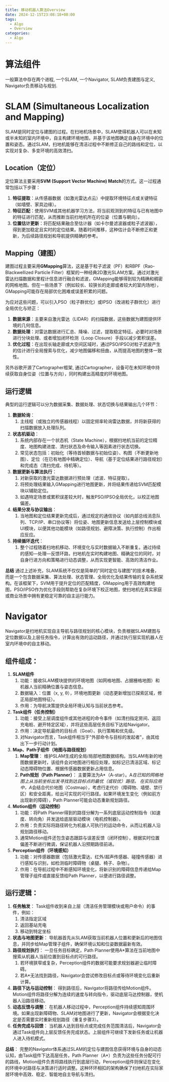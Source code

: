 ```yaml
---
title: 移动机器人算法Overview
date: 2024-12-15T23:08:18+08:00
tags:
  - Algo
  - Overview
categories:
  - Algo
---
```


# 算法组件

一般算法中存在两个进程, 一个SLAM, 一个Navigator, SLAM负责建图与定义, Navigator负责移动与规划.

# **SLAM (Simultaneous Localization and Mapping)**

SLAM是同时定位与建图的过程。在扫地机场景中，SLAM使得机器人可以在未知或半未知的室内环境中，自主构建环境地图，并基于该地图确定自身在环境中的位置和姿态。通过SLAM，扫地机能够在清洁过程中不断修正自己的路线和定位，以实现对复杂、多变环境的高效清扫。

## **Location（定位）**

定位算法主要采用**SVM (Support Vector Machine) Match**的方式。这一过程通常包括以下步骤：

1.  **特征提取**：从传感器数据（如激光雷达点云）中提取环境特征点或关键特征（如墙壁、家具边缘）。
2.  **特征匹配**：使用SVM或其他机器学习方法，将当前观测到的特征与已有地图中的特征进行匹配，从而推断当前扫地机所在的位姿（位置与朝向）。
3.  **位置估计更新**：将匹配结果融合至估计器（如卡尔曼滤波器或粒子滤波器），得到更加稳定且实时的定位结果。随着时间推移，这种估计会不断修正和更新，为后续路径规划和导航提供精确的参考。

## **Mapping（建图）**

建图过程主要采用**GMapping**算法，这是基于粒子滤波（PF）和RBPF（Rao-Blackwellized Particle Filter）框架的一种经典2D激光SLAM方案。通过对激光雷达扫描数据和里程计信息进行融合和滤波，GMapping能够得到较为精确和稠密的网格地图。但在一些场景下（例如较长、较狭长的走廊或者较大的室内场地），GMapping可能存在局部优化困难或误差积累的问题。

为应对这些问题，可以引入PSO（粒子群优化）或IPSO（改进粒子群优化）进行全局优化与矫正：

1.  **数据来源**：主要来自激光雷达（LIDAR）的扫描数据，这些数据为建图提供环境的几何信息。
2.  **数据处理**：对雷达数据进行汇总、降噪、过滤，提取稳定特征。必要时对场景进行分块处理、或者增加闭环检测（Loop Closure）手段以减少累积误差。
3.  **优化过程**：在出现长轴走廊或大空间区域时，通过PSO/IPSO对粒子滤波产生的估计进行全局搜索与优化，减少地图偏移和扭曲，从而提高地图的整体一致性。

另外谷歌开源了Cartographer框架, 通过Cartographer，设备可在未知环境中持续获取自身位姿（位置与方向），同时构建出高精度的环境地图。

## **运行逻辑**

典型的运行逻辑可以分为数据采集、数据处理、状态切换与结果输出几个环节：

1.  **数据轮询**：
    1.  主线程（或独立的传感器线程）以固定频率轮询雷达数据，并将新获得的扫描数据放入处理队列。
2.  **状态机驱动**：
    1.  系统内部存在一个状态机（State Machine），根据扫地机当前的定位精度、地图构建进度、清扫状态及命令输入等因素进行状态切换。
    2.  常见状态包括：初始化（等待首帧数据与初始位姿）、构图（不断更新地图）、定位（在已有地图中精确定位）、导航（基于定位结果进行路径规划）和完成态（清扫完成、待机等）。
3.  **数据更新与算法执行**：
    1.  对新获取的激光雷达数据进行预处理（滤波、特征提取）。
    2.  将预处理结果输入GMapping进行地图更新，并将结果传递给SVM匹配模块以辅助定位。
    3.  如遇特定场景或累积误差较大时，触发PSO/IPSO全局优化，以校正地图偏差。
4.  **结果分发与协议输出**：
    1.  当地图和定位结果更新完成后，通过规定的通信协议（如内部总线消息队列、TCP/IP、串口协议等）将位姿、地图更新信息发送给上层控制模块或UI模块，以便其他功能模块（如路径规划、避障决策、执行控制）作出相应反应。
5.  **持续循环迭代**：
    1.  整个过程随着扫地机移动、环境变化与实时数据输入不断重复。通过持续的感知—处理—反馈环路，扫地机在实时构建地图、精确定位的同时，对自身行进方向和策略进行动态调整，从而实现更智能、高效的清洁作业。

**总结** 通过上述补充，SLAM系统不仅仅是简单的"同时定位与建图"的技术堆叠，而是一个包含数据采集、算法处理、状态管理、全局优化及结果传输的复杂系统架构。在该框架下，SVM用于提升定位的匹配精度，GMapping用于高效构建地图，PSO/IPSO作为优化手段则帮助在复杂环境下校正地图，使扫地机在真实家庭或商业场景中拥有更稳定可靠的自主运行能力。

# **Navigator**

Navigator是扫地机实现自主导航与路径规划的核心模块，负责根据SLAM建图与定位数据以及上层任务指令，计算出有效的运动路径，并通过执行层实现机器人在室内环境中的自主移动。

## **组件组成**：

1.  **SLAM组件**
    1.  功能：接收SLAM模块提供的环境地图（如网格地图、占据栅格地图）和机器人当前精确位置与姿态信息。
    2.  数据输入：位置（x, y, θ），环境地图更新（动态更新增加已探索区域，修正局部地图特征）。
    3.  作用：为导航决策提供全局环境认知与当前状态参考。
2.  **Task组件（任务控制）**
    1.  功能：接受上层调度组件或其他进程的命令事件（如清扫指定房间、返回充电桩、避开特定区域），并将这些高层任务目标下达给Navigator。
    2.  作用：决定导航最终的目标点（Goal）、执行策略和优先级。
    3.  对Navigator而言，Task组件相当于"外部命令与目标的发起者"，由其给出下一步行动计划。
3.  **Map、Path子组件（地图与路径规划）**
    1.  **Map管理**： 维护SLAM生成的全局/局部地图数据结构。当SLAM有新的地图数据更新时，该组件会对地图进行相应处理，如标记已清洁区域、标记动态障碍物位置、根据传感器数据更新占用信息。
    2.  **Path规划（Path Planner）**： 主要算法为A*（A-star）。A*在已知的网格地图上从当前坐标出发寻找到达目标点的最优（或较优）路径。* *在实际应用中，A*会结合代价地图（Costmap），考虑行走代价（障碍物、墙壁、禁行区）和安全距离，给出可实现的可行路径。如果环境发生变化（例如前方出现新的障碍），Path Planner可能会动态重新规划路径。
4.  **Motion组件（运动控制）**
    1.  功能：将Path Planner得到的路径分解为一系列底层运动控制指令（如速度、转向角）并发送给底层驱动模块（电机控制器）。
    2.  作用：负责实际将路径转化为机器人可执行的运动命令，从而让机器人沿规划路径移动。
    3.  通常Motion组件还包含姿态跟踪与误差反馈（闭环控制），根据实时位置偏差不断进行微调，保证机器人沿预期路径前进。
5.  **Perception组件（环境感知）**
    1.  功能：对传感器数据（包括激光雷达、红外/超声传感器、碰撞传感器）进行感知与识别，如检测临时障碍物（桌腿、椅子、杂物）。
    2.  作用：在导航过程中不断感知环境变化，将新识别的障碍信息传递给Map管理子组件或直接反馈给Path Planner，以便进行路径调整。

## **运行逻辑**：

1.  **任务触发**： Task组件收到来自上层（清洁任务管理模块或用户命令）的事件，例如：
    1.  清洁指定区域
    2.  返回基站充电
    3.  移动到特定坐标
2.  **状态与地图更新**： 导航器首先从SLAM获取当前机器人位置和更新后的地图信息，并同步给Map管理子组件，确保环境认知和位姿数据最新有效。
3.  **路径规划执行**： 一旦任务目标确定，Path Planner使用A*算法在当前地图中搜索从机器人当前位置到目标点的可行路径。
    1.  若环境狭窄或复杂，Perception组件的数据可能要求规划器避让临时障碍。
    2.  若A*无法找到路径，Navigator会尝试修改目标点或等待环境变化后重新计算。
4.  **路径下达与运动控制**： 得到路径后，Navigator将路径传给Motion组件。Motion组件将路径分解为连续的速度与转向指令，驱动底层马达控制器，使机器人沿路径移动。
5.  **动态反馈与调整**： 在机器人移动过程中，Perception组件持续感知周围环境。如果出现新障碍物、SLAM对地图进行了更新，Navigator会根据变化决定是否需要实时重新规划路径（重复步骤3）。
6.  **任务完成与回馈**： 当机器人达到目标点或完成任务范围清洁后，Navigator会通过Task组件向上层反馈任务完成状态。上层组件可继续下发新任务或让机器人进入待机模式。

**总结**： 完整的Navigator体系通过SLAM的定位与建图信息获得环境与自身的动态认知，由Task组件下达高层任务，Path Planner（A*）负责为这些任务分配可行的路线，Motion组件负责将路线执行到底层行动，Perception组件则保证在变化的环境中对路径与决策进行适时调整。这种环环相扣的架构确保了扫地机在实际家居环境中高效、稳定、智能地自主导航与清扫。